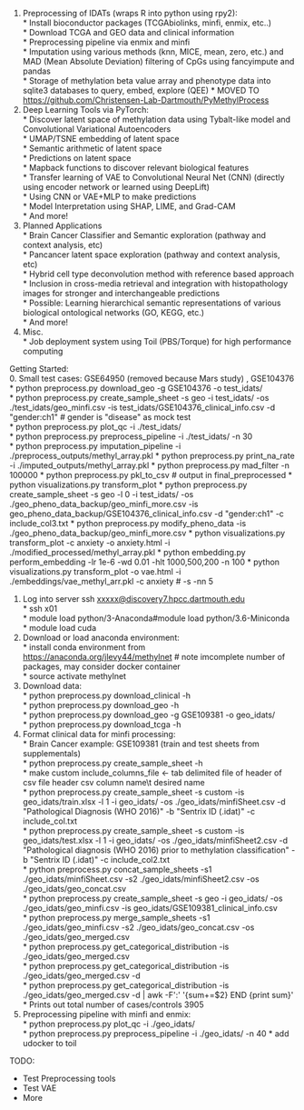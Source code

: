 1. Preprocessing of IDATs (wraps R into python using rpy2):  
                * Install bioconductor packages (TCGAbiolinks, minfi, enmix, etc..)  
                * Download TCGA and GEO data and clinical information  
                * Preprocessing pipeline via enmix and minfi  
                * Imputation using various methods (knn, MICE, mean, zero, etc.) and MAD (Mean Absolute Deviation) filtering of CpGs using fancyimpute and pandas  
                * Storage of methylation beta value array and phenotype data into sqlite3 databases to query, embed, explore (QEE)
                * MOVED TO https://github.com/Christensen-Lab-Dartmouth/PyMethylProcess
2. Deep Learning Tools via PyTorch:  
                * Discover latent space of methylation data using Tybalt-like model and Convolutional Variational Autoencoders  
                * UMAP/TSNE embedding of latent space  
                * Semantic arithmetic of latent space  
                * Predictions on latent space  
                * Mapback functions to discover relevant biological features  
                * Transfer learning of VAE to Convolutional Neural Net (CNN) (directly using encoder network or learned using DeepLift)  
                * Using CNN or VAE+MLP to make predictions  
                * Model Interpretation using SHAP, LIME, and Grad-CAM  
                * And more!  
3. Planned Applications  
                * Brain Cancer Classifier and Semantic exploration (pathway and context analysis, etc)  
                * Pancancer latent space exploration (pathway and context analysis, etc)  
                * Hybrid cell type deconvolution method with reference based approach  
                * Inclusion in cross-media retrieval and integration with histopathology images for stronger and interchangeable predictions  
                * Possible: Learning hierarchical semantic representations of various biological ontological networks (GO, KEGG, etc.)  
                * And more!
4. Misc.  
                * Job deployment system using Toil (PBS/Torque) for high performance computing

Getting Started:  
0. Small test cases: GSE64950 (removed because Mars study) , GSE104376  
                * python preprocess.py download_geo -g GSE104376 -o test_idats/  
                * python preprocess.py create_sample_sheet -s geo -i test_idats/ -os ./test_idats/geo_minfi.csv -is test_idats/GSE104376_clinical_info.csv -d "gender:ch1" # gender is "disease" as mock test  
                * python preprocess.py plot_qc -i ./test_idats/  
                * python preprocess.py preprocess_pipeline -i ./test_idats/ -n 30  
                * python preprocess.py imputation_pipeline -i ./preprocess_outputs/methyl_array.pkl
                * python preprocess.py print_na_rate -i ./imputed_outputs/methyl_array.pkl
                * python preprocess.py mad_filter -n 100000
                * python preprocess.py pkl_to_csv # output in final_preprocessed
                * python visualizations.py transform_plot
                * python preprocess.py create_sample_sheet -s geo -l 0 -i test_idats/ -os ./geo_pheno_data_backup/geo_minfi_more.csv -is geo_pheno_data_backup/GSE104376_clinical_info.csv -d "gender:ch1" -c include_col3.txt
                * python preprocess.py modify_pheno_data -is ./geo_pheno_data_backup/geo_minfi_more.csv
                * python visualizations.py transform_plot -c anxiety -o anxiety.html -i ./modified_processed/methyl_array.pkl
                * python embedding.py perform_embedding -lr 1e-6 -wd 0.01 -hlt 1000,500,200 -n 100
                * python visualizations.py transform_plot -o vae.html -i ./embeddings/vae_methyl_arr.pkl -c anxiety # -s -nn 5
1. Log into server ssh xxxxx@discovery7.hpcc.dartmouth.edu  
                * ssh x01  
                * module load python/3-Anaconda#module load python/3.6-Miniconda  
                * module load cuda  
2. Download or load anaconda environment:  
                * install conda environment from https://anaconda.org/jlevy44/methylnet # note imcomplete number of packages, may consider docker container  
                * source activate methylnet  
3. Download data:  
                * python preprocess.py download_clinical -h    
                * python preprocess.py download_geo -h    
                * python preprocess.py download_geo -g GSE109381 -o geo_idats/  
                * python preprocess.py download_tcga -h    
4. Format clinical data for minfi processing:   
                * Brain Cancer example: GSE109381 (train and test sheets from supplementals)  
                * python preprocess.py create_sample_sheet -h    
                * make custom include_columns_file <- tab delimited file of header of csv file header csv column name\\t desired name  
                * python preprocess.py create_sample_sheet -s custom -is geo_idats/train.xlsx -l 1 -i geo_idats/ -os ./geo_idats/minfiSheet.csv -d "Pathological Diagnosis (WHO 2016)" -b "Sentrix ID (.idat)" -c include_col.txt  
                * python preprocess.py create_sample_sheet -s custom -is geo_idats/test.xlsx -l 1 -i geo_idats/ -os ./geo_idats/minfiSheet2.csv -d "Pathological diagnosis (WHO 2016) prior to methylation classification" -b "Sentrix ID (.idat)" -c include_col2.txt  
                * python preprocess.py concat_sample_sheets -s1 ./geo_idats/minfiSheet.csv -s2 ./geo_idats/minfiSheet2.csv -os ./geo_idats/geo_concat.csv  
                * python preprocess.py create_sample_sheet -s geo -i geo_idats/ -os ./geo_idats/geo_minfi.csv -is geo_idats/GSE109381_clinical_info.csv  
                * python preprocess.py merge_sample_sheets -s1 ./geo_idats/geo_minfi.csv -s2 ./geo_idats/geo_concat.csv -os ./geo_idats/geo_merged.csv  
                * python preprocess.py get_categorical_distribution -is ./geo_idats/geo_merged.csv  
                * python preprocess.py get_categorical_distribution -is ./geo_idats/geo_merged.csv -d  
                * python preprocess.py get_categorical_distribution -is ./geo_idats/geo_merged.csv -d | awk -F':' '{sum+=$2} END {print sum}'  
                * Prints out total number of cases/controls 3905  
5. Preprocessing pipeline with minfi and enmix:  
                * python preprocess.py plot_qc -i ./geo_idats/  
                * python preprocess.py preprocess_pipeline -i ./geo_idats/ -n 40
                * add udocker to toil

TODO:
* Test Preprocessing tools   
* Test VAE  
* More  
